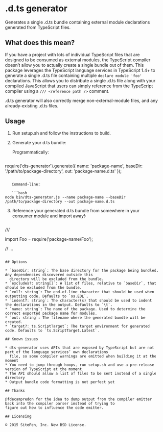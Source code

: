.d.ts generator
===============

Generates a single .d.ts bundle containing external module declarations generated from TypeScript files.

## What does this mean?

If you have a project with lots of individual TypeScript files that are designed to be consumed as external modules,
the TypeScript compiler doesn’t allow you to actually create a single bundle out of them. This package leverages the
TypeScript language services in TypeScript 1.4+ to generate a single .d.ts file containing multiple
`declare module 'foo'` declarations. This allows you to distribute a single .d.ts file along with your compiled
JavaScript that users can simply reference from the TypeScript compiler using a `/// <reference path />` comment.

.d.ts generator will also correctly merge non-external-module files, and any already-existing .d.ts files.

## Usage

1. Run setup.sh and follow the instructions to build.

2. Generate your d.ts bundle:

   Programmatically:

   ```js
require('dts-generator').generate({
	name: 'package-name',
	baseDir: '/path/to/package-directory',
	out: 'package-name.d.ts'
});
```

   Command-line:

   ```bash
node bin/dts-generator.js --name package-name --baseDir /path/to/package-directory --out package-name.d.ts
```

3. Reference your generated d.ts bundle from somewhere in your consumer module and import away!:

   ```ts
/// <reference path="typings/package-name.d.ts" />

import Foo = require('package-name/Foo');

// ...
```

## Options

* `baseDir: string`: The base directory for the package being bundled. Any dependencies discovered outside this
  directory will be excluded from the bundle.
* `excludes?: string[]`: A list of files, relative to `baseDir`, that should be excluded from the bundle.
* `eol?: string`: The end-of-line character that should be used when outputting code. Defaults to `os.EOL`.
* `indent?: string`: The character(s) that should be used to indent the declarations in the output. Defaults to `\t`.
* `name: string`: The name of the package. Used to determine the correct exported package name for modules.
* `out: string`: The filename where the generated bundle will be created.
* `target?: ts.ScriptTarget`: The target environment for generated code. Defaults to `ts.ScriptTarget.Latest`.

## Known issues

* dts-generator uses APIs that are exposed by TypeScript but are not part of the language services’ own declarations
  file, so some compiler warnings are emitted when building it at the moment
* You need to jump through hoops, run setup.sh and use a pre-release version of TypeScript at the moment
* The API should allow a list of files to be sent instead of a single directory
* Output bundle code formatting is not perfect yet

## Thanks

@fdecampredon for the idea to dump output from the compiler emitter back into the compiler parser instead of trying to
figure out how to influence the code emitter.

## Licensing

© 2015 SitePen, Inc. New BSD License.
